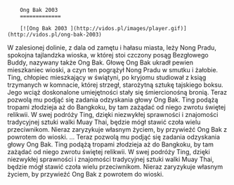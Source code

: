 
        Ong Bak 2003 
        =============
        
        [![Ong Bak 2003 ](http://vidos.pl/images/player.gif)](http://vidos.pl/ong-bak-2003)
        
        
 W zalesionej dolinie, z dala od zamętu i hałasu miasta, leży Nong Pradu, spokojna tajlandzka wioska, w której stoi czczony posąg Bezgłowego Buddy, nazywany także Ong Bak. Głowę Ong Bak ukradł pewien mieszkaniec wioski, a czyn ten pogrążył Nong Pradu w smutku i żałobie. Ting, chłopiec mieszkający w świątyni, po kryjomu studiował z ksiąg trzymanych w komnacie, której strzegł, starożytną sztukę tajskiego boksu. Jego wciąż doskonalone umiejętności stały się śmiercionośną bronią. Teraz pozwolą mu podjąć się zadania odzyskania głowy Ong Bak. Ting podążą tropami złodzieja aż do Bangkoku, by tam zażądać od niego zwrotu świętej relikwii. W swej podróży Ting, dzięki niezwykłej sprawności i znajomości tradycyjnej sztuki walki Muay Thai, będzie mógł stawić czoła wielu przeciwnikom. Nieraz zaryzykuje własnym życiem, by przywieźć Ong Bak z powrotem do wioski.   ... Teraz pozwolą mu podjąć się zadania odzyskania głowy Ong Bak. Ting podążą tropami złodzieja aż do Bangkoku, by tam zażądać od niego zwrotu świętej relikwii. W swej podróży Ting, dzięki niezwykłej sprawności i znajomości tradycyjnej sztuki walki Muay Thai, będzie mógł stawić czoła wielu przeciwnikom. Nieraz zaryzykuje własnym życiem, by przywieźć Ong Bak z powrotem do wioski.
    